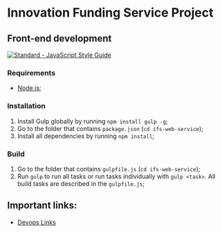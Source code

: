 # Innovation Funding Service Project


## Front-end development

[![Standard - JavaScript Style Guide](https://img.shields.io/badge/code%20style-standard-brightgreen.svg)](http://standardjs.com/)

### Requirements

- [Node.js](https://nodejs.org/en/);

### Installation

1. Install Gulp globally by running `npm install gulp -g`;
2. Go to the folder that contains `package.json` (`cd ifs-web-service`);
3. Install all dependencies by running `npm install`;

### Build

1. Go to the folder that contains `gulpfile.js` (`cd ifs-web-service`);
2. Run `gulp` to run all tasks or run tasks individually with `gulp <task>`. All build tasks are described in the `gulpfile.js`;


## Important links:

* [Devops Links](https://devops.innovateuk.org/)
